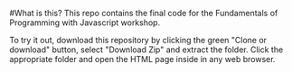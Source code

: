 #What is this?
This repo contains the final code for the Fundamentals of Programming with Javascript workshop.

To try it out, download this repository by clicking the green "Clone or download" button, select "Download Zip" and extract the folder. Click the appropriate folder and open the HTML page inside in any web browser.
